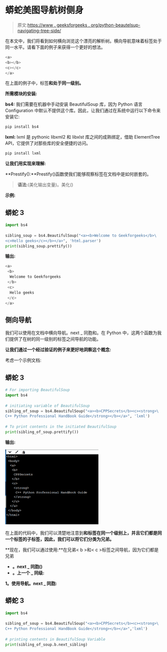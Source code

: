 # 蟒蛇美图导航树侧身

> 原文:[https://www . geeksforgeeks . org/python-beautelsup-navigating-tree-side/](https://www.geeksforgeeks.org/python-beautifulsoup-navigating-tree-sideways/)

在本文中，我们将看到如何横向浏览这个漂亮的解析树。横向导航意味着标签处于同一水平。请看下面的例子来获得一个更好的想法。

```py
<a>
<b></b>
<c></c>
</a>
```

在上面的例子中，标签**和<c>处于同一级别。</c>**

**所需模块的安装:**

**bs4:** 我们需要在机器中手动安装 BeautifulSoup 库，因为 Python 语言 Configuration 中默认不提供这个库。因此，让我们通过在系统中运行以下命令来安装它:

```py
pip install bs4
```

**lxml:** lxml 是 pythonic libxml2 和 libxlst 库之间的成熟绑定，借助 ElementTree API，它提供了对那些库的安全便捷的访问。

```py
pip install lxml 
```

**让我们用实现来理解:**

**Prestify():**Prestify()函数使我们能够观察标签在文档中是如何嵌套的。

> **语法:**(美化输出变量)。美化()

**示例:**

## 蟒蛇 3

```py
import bs4

sibling_soup = bs4.BeautifulSoup("<a><b>Welcome to Geekforgeeks</b>\
<c>Hello geeks</c></b></a>", 'html.parser')
print(sibling_soup.prettify())
```

**输出:**

```py
<a>
 <b>
  Welcome to Geekforgeeks
 </b>
 <c>
  Hello geeks
 </c>
</a>
```

## **侧向导航**

我们可以使用在文档中横向导航。next _ 同胞和。在 Python 中，这两个函数为我们提供了在树的同一级别的标签之间导航的功能。

**让我们通过一个经过验证的例子来更好地洞察这个概念:**

考虑一个示例文档:

## 蟒蛇 3

```py
# For importing BeautifulSoup
import bs4

# initiating variable of BeautifulSoup
sibling_of_soup = bs4.BeautifulSoup("<a><b>CPPSecrets</b><c><strong>\
C++ Python Professional HandBook Guide</strong></b></a>", 'lxml')  

# To print contents in the initiated BeautifulSoup
print(sibling_of_soup.prettify())
```

**输出:**

![](img/e5a070d87c222f64b8803c0b88a224a7.png)

在上面的代码中，我们可以清楚地注意到**和<c>标签在同一个级别上，并且它们都是同一个标签的子标签，因此，我们可以将它们分类为兄弟。</c>**

**现在，我们可以通过使用:**在兄弟< b >和< c >标签之间导航，因为它们都是兄弟

*   **。next _ 同胞()**
*   **。上一个 _ 同级:**

**1。使用导航。next _ 同胞:**

## 蟒蛇 3

```py
import bs4

sibling_of_soup = bs4.BeautifulSoup("<a><b>CPPSecrets</b><c><strong>\
C++ Python Professional HandBook Guide</strong></b></a>",'lxml')

# printing contents in BeautifulSoup Variable
print(sibling_of_soup.b.next_sibling)
```